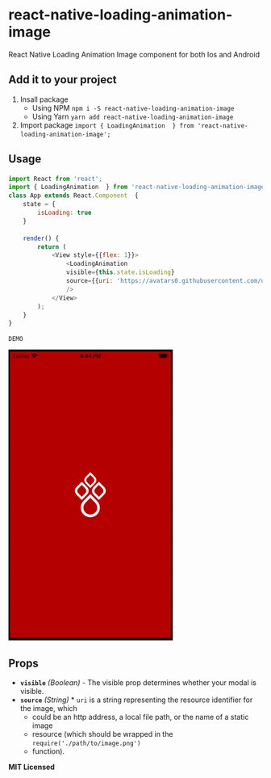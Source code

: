 # react-native-loading-animation-image
React Native Loading Animation Image component for both Ios and Android

## Add it to your project

1. Insall package
    - Using NPM
    `npm i -S react-native-loading-animation-image` 
    - Using Yarn
    `yarn add react-native-loading-animation-image`
2. Import package
    `import { LoadingAnimation  } from 'react-native-loading-animation-image';`

## Usage



```javascript
import React from 'react';
import { LoadingAnimation  } from 'react-native-loading-animation-image';
class App extends React.Component  {
    state = {
        isLoading: true
    }

    render() {
        return (
            <View style={{flex: 1}}>
                <LoadingAnimation 
                visible={this.state.isLoading} 
                source={{uri: 'https://avatars0.githubusercontent.com/u/42457760?s=400&u=0b50aa5f00553d1041794c622e22139aa8c7d7e6&v=4'}}
                />
            </View>
        );
    }
}
```
```
DEMO
```
![iOS](https://github.com/tunm1228/react-native-loading-animation-image/blob/main/ezgif-3-fbcb3a4e3883.gif)

## Props

- **`visible`** _(Boolean)_ - The visible prop determines whether your modal is visible.
- **`source`** _(String)_  * `uri` is a string representing the resource identifier for the image, which
     * could be an http address, a local file path, or the name of a static image
     * resource (which should be wrapped in the `require('./path/to/image.png')`
     * function).

**MIT Licensed**
